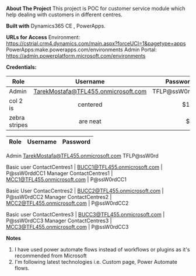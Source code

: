**About The Project**
This project is POC for customer service module which help dealing with customers in different centres.

**Built with**
Dynamics365 CE , PowerApps.

**URLs for Access**
Environment: https://cstrial.crm4.dynamics.com/main.aspx?forceUCI=1&pagetype=apps
PowerApps:make.powerapps.com/environments
Admin Portal: https://admin.powerplatform.microsoft.com/environments

**Credentials:**

| Role        | Username           | Password  |
| ------------- |:-------------:| -----:|
| Admin      | TarekMostafa@TFL455.onmicrosoft.com | TFLP@ssW0rd |
| col 2 is      | centered      |   $12 |
| zebra stripes | are neat      |    $1 |


Role                           | Username                                        |   Password 
| ---------------------------- |:-----------------------------------------------:| ------:|
Admin                          TarekMostafa@TFL455.onmicrosoft.com                TFLP@ssW0rd

Basic user ContactCentres1 |    BUCC1@TFL455.onmicrosoft.com      |                 P@ssW0rddCC1
Manager ContactCentres1    |    MCC1@TFL455.onmicrosoft.com       |                P@ssW0rdCC1

Basic User ContacCentres2  |    BUCC2@TFL455.onmicrosoft.com      |                 P@ssW0rdCC2
Manager ContactCentres2    |    MCC2@TFL455.onmicrosoft.com       |                 P@ssW0rdCC2

Basic user ContactCentres3 |     BUCC3@TFL455.onmicrosoft.com     |                 P@ssW0rdCC3
Manager ContactCentres3    |    MCC3@TFL455.onmicrosoft.com       |                 P@ssW0rdCC3

**Notes**
1. I have used power automate flows instead of workflows or plugins as it's recommended from Microsoft
2. I'm following latest technologies i.e. Custom page, Power Automate flows.

                

